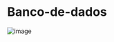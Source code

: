 # Banco-de-dados
![image](https://github.com/guesserjuli4/Banco-de-dados/assets/159532759/a2acefdf-65db-4c22-913b-52bca82b2b7d)

